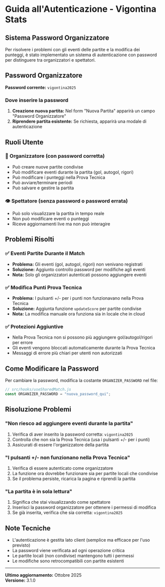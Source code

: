 # Guida all'Autenticazione - Vigontina Stats

## Sistema Password Organizzatore

Per risolvere i problemi con gli eventi delle partite e la modifica dei punteggi, è stato implementato un sistema di autenticazione con password per distinguere tra organizzatori e spettatori.

## Password Organizzatore

**Password corrente:** `vigontina2025`

### Dove inserire la password

1. **Creazione nuova partita:** Nel form "Nuova Partita" apparirà un campo "Password Organizzatore"
2. **Riprendere partita esistente:** Se richiesta, apparirà una modale di autenticazione

## Ruoli Utente

### 🔧 Organizzatore (con password corretta)
- Può creare nuove partite condivise
- Può modificare eventi durante la partita (gol, autogol, rigori)
- Può modificare i punteggi nella Prova Tecnica
- Può avviare/terminare periodi
- Può salvare e gestire la partita

### 👁️ Spettatore (senza password o password errata)
- Può solo visualizzare la partita in tempo reale
- Non può modificare eventi o punteggi
- Riceve aggiornamenti live ma non può interagire

## Problemi Risolti

### ✅ Eventi Partite Durante il Match
- **Problema:** Gli eventi (gol, autogol, rigori) non venivano registrati
- **Soluzione:** Aggiunto controllo password per modifiche agli eventi
- **Nota:** Solo gli organizzatori autenticati possono aggiungere eventi

### ✅ Modifica Punti Prova Tecnica
- **Problema:** I pulsanti +/- per i punti non funzionavano nella Prova Tecnica
- **Soluzione:** Aggiunta funzione `updateScore` per partite condivise
- **Nota:** La modifica manuale ora funziona sia in locale che in cloud

### ✅ Protezioni Aggiuntive
- Nella Prova Tecnica non si possono più aggiungere gol/autogol/rigori per errore
- Gli eventi vengono bloccati automaticamente durante la Prova Tecnica
- Messaggi di errore più chiari per utenti non autorizzati

## Come Modificare la Password

Per cambiare la password, modifica la costante `ORGANIZER_PASSWORD` nel file:
```javascript
// src/hooks/useSharedMatch.js
const ORGANIZER_PASSWORD = "nuova_password_qui";
```

## Risoluzione Problemi

### "Non riesco ad aggiungere eventi durante la partita"
1. Verifica di aver inserito la password corretta: `vigontina2025`
2. Controlla che non sia la Prova Tecnica (usa i pulsanti +/- per i punti)
3. Assicurati di essere l'organizzatore della partita

### "I pulsanti +/- non funzionano nella Prova Tecnica"
1. Verifica di essere autenticato come organizzatore
2. La funzione ora dovrebbe funzionare sia per partite locali che condivise
3. Se il problema persiste, ricarica la pagina e riprendi la partita

### "La partita è in sola lettura"
1. Significa che stai visualizzando come spettatore
2. Inserisci la password organizzatore per ottenere i permessi di modifica
3. Se già inserita, verifica che sia corretta: `vigontina2025`

## Note Tecniche

- L'autenticazione è gestita lato client (semplice ma efficace per l'uso previsto)
- La password viene verificata ad ogni operazione critica
- Le partite locali (non condivise) mantengono tutti i permessi
- Le modifiche sono retrocompatibili con partite esistenti

---

**Ultimo aggiornamento:** Ottobre 2025  
**Versione:** 3.1.0